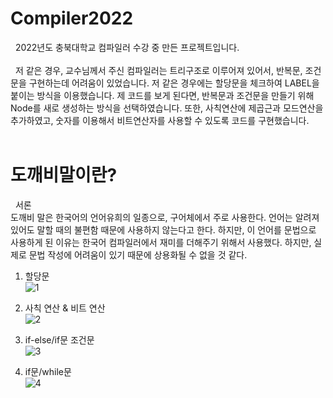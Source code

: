 # Compiler2022
 &nbsp; 2022년도 충북대학교 컴파일러 수강 중 만든 프로젝트입니다. <br/><br/>
  &nbsp;  저 같은 경우, 교수님께서 주신 컴파일러는 트리구조로 이루어져 있어서, 반복문, 조건문을 구현하는데 어려움이 있었습니다. 저 같은 경우에는 할당문을 체크하여 LABEL을 붙이는 방식을 이용했습니다. 제 코드를 보게 된다면, 반복문과 조건문을 만들기 위해 Node를 새로 생성하는 방식을 선택하였습니다. 또한, 사칙연산에 제곱근과 모드연산을 추가하였고, 숫자를 이용해서 비트연산자를 사용할 수 있도록 코드를 구현했습니다. <br/><br/>

# 도깨비말이란?
 &nbsp; 서론<br/>
 도깨비 말은 한국어의 언어유희의 일종으로, 구어체에서 주로 사용한다. 언어는 알려져있어도 말할 때의 불편함 때문에 사용하지 않는다고 한다. 하지만, 이 언어를 문법으로 사용하게 된 이유는 한국어 컴파일러에서 재미를 더해주기 위해서 사용했다. 하지만, 실제로 문법 작성에 어려움이 있기 때문에 상용화될 수 없을 것 같다.<br/>
 
1. 할당문<br/>
![1](https://user-images.githubusercontent.com/81684148/171079828-29dc64b1-aa2a-4ce5-9345-213ab55f36e0.gif)

2. 사칙 연산 & 비트 연산<br/>
![2](https://user-images.githubusercontent.com/81684148/171080205-f25a3cba-9497-4044-bbb5-1dea4a320481.gif)

3. if-else/if문 조건문<br/>
![3](https://user-images.githubusercontent.com/81684148/171079881-9152047e-81bf-48da-9487-b24d7ffa3544.gif)

4. if문/while문<br/>
![4](https://user-images.githubusercontent.com/81684148/171079897-9f89c4e4-1042-416f-9684-a4e154c0d345.gif)

